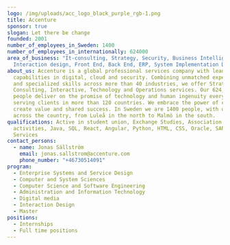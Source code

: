 ```yaml
---
logo: /img/uploads/acc_logo_black_purple_rgb-1.png
title: Accenture
sponsor: true
slogan: Let there be change
founded: 2001
number_of_employees_in_Sweden: 1400
number_of_employees_in_internationally: 624000
area_of_business: "It-consulting, Strategy, Security, Business Intelligence,
  Interaction design, Front End, Back End, ERP, System Implementation Design, "
about_us: Accenture is a global professional services company with leading
  capabilities in digital, cloud and security. Combining unmatched experience
  and specialized skills across more than 40 industries, we offer Strategy and
  Consulting, Interactive, Technology and Operations services. Our 624,000
  people deliver on the promise of technology and human ingenuity every day,
  serving clients in more than 120 countries. We embrace the power of change to
  create value and shared success. In Sweden we are 1400 people, with offices
  across the country, from Luleå in the north to Malmö in the south.
qualifications: Active in student union, Exchange Studies, Association
  activities, Java, SQL, React, Angular, Python, HTML, CSS, Oracle, SAP, Cloud
  Services
contact_persons:
  - name: Jonas Sällström
    email: jonas.sallstrom@accenture.com
    phone_number: "+46730514091"
program:
  - Enterprise Systems and Service Design
  - Computer and System Sciences
  - Computer Science and Software Engineering
  - Administration and Information Technology
  - Digital media
  - Interaction Design
  - Master
positions:
  - Internships
  - Full time positions
---
```

